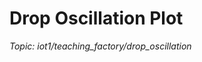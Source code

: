 # Drop Oscillation Plot

_Topic: iot1/teaching_factory/drop_oscillation_

<!-- Interaktives Plotly-Diagramm -->

<div>                        <script type="text/javascript">window.PlotlyConfig = {MathJaxConfig: 'local'};</script>
        <script charset="utf-8" src="https://cdn.plot.ly/plotly-3.0.1.min.js"></script>                <div id="8542b559-5945-4652-a7ac-278c5c82e78f" class="plotly-graph-div" style="height:100%; width:100%;"></div>            <script type="text/javascript">                window.PLOTLYENV=window.PLOTLYENV || {};                                if (document.getElementById("8542b559-5945-4652-a7ac-278c5c82e78f")) {                    Plotly.newPlot(                        "8542b559-5945-4652-a7ac-278c5c82e78f",                        [{"hovertemplate":"Index: %{x}\u003cbr\u003eWert: %{y}\u003cextra\u003e\u003c\u002fextra\u003e","marker":{"size":5},"mode":"lines+markers","x":[0,1,2,3,4,5,6,7,8,9,10,11,12,13,14,15,16,17,18,19,20,21,22,23,24,25,26,27,28,29,30,31,32,33,34,35,36,37,38,39,40,41,42,43,44,45,46,47,48,49,50,51,52,53,54,55,56,57,58,59,60,61,62,63,64,65,66,67,68,69,70,71,72,73,74,75,76,77,78,79,80,81,82,83,84,85,86,87,88,89,90,91,92,93,94,95,96,97,98,99,100,101,102,103,104,105,106,107,108,109,110,111,112,113,114,115,116,117,118,119,120,121,122,123,124,125,126,127,128,129,130,131,132,133,134,135,136,137,138,139,140,141,142,143,144,145,146,147,148,149,150,151,152,153,154,155,156,157,158,159,160,161,162,163,164,165,166,167,168,169,170,171,172,173,174,175,176,177,178,179,180,181,182,183,184,185,186,187,188,189,190,191,192,193,194,195,196,197,198,199,200,201,202,203,204,205,206,207,208,209,210,211,212,213,214,215,216,217,218,219,220,221,222,223,224,225,226,227,228,229,230,231,232,233,234,235,236,237,238,239,240,241,242,243,244,245,246,247,248,249,250,251,252,253,254,255,256,257,258,259,260,261,262,263,264,265,266,267,268,269,270,271,272,273,274,275,276,277,278,279,280,281,282,283,284,285,286,287,288,289,290,291,292,293,294,295,296,297,298,299,300,301,302,303,304,305,306,307,308,309,310,311,312,313,314,315,316,317,318,319,320,321,322,323,324,325,326,327,328,329,330,331,332,333,334,335,336,337,338,339,340,341,342,343,344,345,346,347,348,349,350,351,352,353,354,355,356,357,358,359,360,361,362,363,364,365,366,367,368,369,370,371,372,373,374,375,376,377,378,379,380,381,382,383,384,385,386,387,388,389,390,391,392,393,394,395,396,397,398,399,400,401,402,403,404,405,406,407,408,409,410,411,412,413,414,415,416,417,418,419,420,421,422,423,424,425,426,427,428,429,430,431,432,433,434,435,436,437,438,439,440,441,442,443,444,445,446,447,448,449,450,451,452,453,454,455,456,457,458,459,460,461,462,463,464,465,466,467,468,469,470,471,472,473,474,475,476,477,478,479,480,481,482,483,484,485,486,487,488,489,490,491,492,493,494,495,496,497,498,499],"y":[-0.0,-0.0155132089,0.0042205726,0.0725336019,-0.2644276961,-0.2331403242,0.0378564211,0.0683021036,0.0126182278,0.0252328983,0.0033464714,0.006271765,-0.019256085,-0.05345763,-0.0154634471,0.0212959918,0.0222878235,0.0549119862,0.0180486656,-0.0063707933,0.0349003702,0.0007394186,0.0005602404,0.006435499,-0.0574101363,-0.012444466,-0.0037044934,-0.0406035928,-0.040751769,-0.0261181108,0.0403105655,-0.0632508741,-0.3456982651,0.1505048999,-0.0702048673,0.0277953416,-0.0060229108,0.0489857509,-0.2496298763,0.134138124,0.0478556928,-0.0101247401,-0.0031224436,-0.0621877513,-0.0384129438,0.0468848496,-0.0033948776,-0.0156651455,-0.0098499052,0.0787904354,0.1559865141,0.0987733807,0.0385891126,-0.0403210196,0.2839362409,0.0598104567,-0.0596456303,-0.0008158692,0.0530552091,0.0024831962,0.0133962734,0.0346823968,0.0039278025,0.0797134226,0.0377744113,0.0552260642,-0.0697532443,-0.0095664302,-0.1394535925,-0.1028049948,-0.1220642589,0.0019033127,0.1294311807,0.1694706393,0.2598783128,0.2789382051,-0.2862931872,-0.032330945,0.0269652969,0.0485605402,0.0091650643,0.0018052535,-0.0045675358,-0.0171367339,-6.9791e-06,0.0154805082,-0.0834179912,-0.0343073995,-0.1227849104,0.0351078712,-0.293163869,0.0225592592,0.0485436244,0.1219993956,0.0571064052,0.0736877237,0.009777024,-0.0078986106,-0.0023901871,-0.0097508002,-0.0027575478,-0.037772156,0.0006719246,-0.1009126529,0.0900680994,-0.0358329735,-0.1775695623,0.0734265952,-0.0787528475,-0.00561162,0.0540271966,-0.1384322269,-0.0657242693,-0.0953656028,0.0266823741,-0.0263832294,0.0075300407,0.0165376774,0.0051592359,-0.0079989227,0.0442778041,0.0382862715,0.0407354678,0.0255494716,0.0002711148,-0.0222324657,0.116643846,-0.0108399721,-0.1472843761,0.194483585,-0.0283889858,0.2785719167,-0.0065458438,0.1581535175,0.0509419078,0.034763945,-0.0305061326,-9.97324e-05,0.0209299575,-0.0008864066,-0.0085024121,0.004737765,0.0072172742,-0.006022412,-0.001902675,-0.0078467524,0.0158216506,-0.0042902652,-0.0178042499,0.0308209219,0.070852562,-0.0200283286,-0.0564247683,0.14118911,0.0340339785,-0.0680346815,0.2040996944,-0.026590627,-0.0021970362,-0.0878238627,-0.0549467966,0.0058634938,0.0393616854,-0.0580686897,0.0076708107,0.0205626812,-0.0267614231,0.164423725,0.0186511546,0.1166988947,-0.0544973713,0.104147187,0.0387942633,-0.0411289343,0.0008663033,-0.0104816937,-0.0342339322,0.0016157908,0.0388598543,0.0235653886,-0.0058009285,0.0003724709,0.0029437153,0.0874847827,-0.0849568536,-0.0319637,-0.0338447826,-0.086961178,0.2232169066,0.0813513607,0.0712602719,-0.0913258181,0.1624094102,0.1416675376,-0.2230531082,-0.1228777586,0.0957321954,0.1369959859,0.0277884381,-0.306561189,-0.1588113796,-0.4111817159,0.311629278,-0.0315626367,0.0630486134,0.0049988376,-0.0095511971,-0.0144022654,-0.0285874526,-0.0143151923,0.0255860653,0.0029205892,0.0093652107,-0.1340709711,0.028484405,0.0160102042,-0.0415617539,-0.1780112103,-0.0783951233,0.0192227987,0.0056804617,0.0095396843,0.0274591776,0.0405226334,0.0535171433,0.0376116582,-0.024963877,-0.3504395442,0.2968711073,-0.0682898919,-0.1797010571,0.1177079522,0.0085302074,-0.199787263,-0.0759012167,-0.1029852681,0.0925740386,-0.0065192146,0.0398528471,-0.071472681,0.1177015849,0.0812130775,0.0112779862,-0.0433525556,0.0063585391,0.0006615557,0.0049033879,-0.0345785862,0.0011940992,-0.0247762459,-0.0764082238,-0.0135735292,0.0826757494,-0.0513838209,-0.0739330086,-0.0463604341,0.1730820344,-0.1706565455,-0.0020666522,-0.0199163821,0.0371987217,-0.0015900981,-0.0045033437,0.0063081323,-0.0680718095,-0.02273856,-0.0665563902,0.0529766876,0.065591538,0.0257925909,-0.0192534865,0.0175556853,0.004963499,-0.0001416505,-0.0077878341,0.0083198408,0.0129455435,-0.0045239896,-0.0078322839,-0.0109375683,-0.0372090129,-0.011915881,0.0387875266,-0.0041669809,0.0834718985,0.0278498543,-0.0671178957,-0.0103577688,-0.0018367297,0.0030383872,-0.0466674873,0.1031665243,-0.0022749917,0.0105909704,0.0431819282,0.4044831948,0.1725731301,0.0766209678,0.0605647706,-0.0305843566,0.0141423674,-4.11254e-05,-0.0147742203,-0.0405933193,0.0151791255,0.0060822244,0.0067671522,0.0862020602,-0.106715592,0.1157857115,0.0622325426,0.0165214656,-0.2155746428,-0.1806755993,0.1908930039,0.2129277479,0.0378838197,-0.1080319694,-0.0141098445,-0.111422315,0.0074288106,0.0805636024,0.1870907922,-0.1976547529,-0.0574229241,0.073397265,-0.0137387053,0.0357671556,-0.0226459695,0.0102872115,0.0036611612,-0.0897533074,0.0513477033,0.1000657147,0.030832691,-0.0587495496,0.1684848498,0.0093606499,-0.0127268798,0.0024351748,0.0127931289,0.0129227178,-0.0288041135,-0.0323708129,-0.0017764472,-0.0211690836,0.1679267969,0.1139530718,-0.1178763863,0.0383540514,0.0566382442,-0.1660220179,-0.0686628586,0.4246645204,0.2337138434,-0.0349510112,0.0479237219,0.1227349463,0.3875299266,-0.1095628608,0.0720130212,0.0439548334,0.0865804841,0.0673913827,0.0893195883,-0.0505599573,-0.0504052889,-0.0155246853,-0.0048378071,0.0033254227,0.0054285232,0.0139225258,-0.0689630051,-0.0648528748,0.0313585405,-0.0108247407,-0.0048872186,-0.0288409701,0.0936777793,-0.0568084496,0.1767141662,-0.0360218327,-0.0907647364,0.0188528286,0.0414627487,0.0028518781,0.0191465008,-0.1373560151,0.1298180787,-0.1114101884,-0.0656006574,0.0826353916,0.1310402413,-0.1644386371,0.0053463603,0.0562096945,0.029153884,-0.0281913078,0.0158735594,0.009270289,-0.0054157197,0.0006560801,-0.0046576125,0.0011986474,-0.007258919,-0.0015119575,0.0103194258,0.0064584232,0.0008173663,-0.034129688,-0.0060173265,-0.0066996394,-0.000379278,-0.0110077647,-0.0605432868,0.0137324899,0.0881527758,0.0157808739,0.0741993774,-0.0132394599,-0.0039055015,0.0595237693,-0.2166079498,-0.0353362679,-0.0255136097,-0.0080266817,-0.0115923343,0.026962365,-0.0325746997,0.0539871323,-0.001667589,0.0083969436,-0.0091034126,-0.0423552558,-0.0157927972,-0.0114483114,-0.0122035145,0.0651012296,-0.0187987521,-0.1686247182,-0.0789240184,-0.085264653,-0.0536856594,-0.0518827704,-0.0137877283,0.0306289912,0.0192057331,-0.0232765732,-0.0298443246,-0.0141833029,-0.0002700718,0.0268580249,0.0011986675,-0.0495049958,-0.0642038979,-0.1070450604,0.0227856534,-0.1702767213,-0.1167904211,0.2233865514,0.2165874271,-0.1465394921,-0.2320736643,0.0756012188,-0.0625551891,-0.0013171436,-0.0103988327,-0.0006249474,0.0073311525,-0.0089380513,0.0809758397,0.1779553599,-0.1131436796,0.2122013485,0.0483390893,0.0102361765,-0.014285901,-0.132464776,-0.0702370977,0.0590111233,-0.0855266829,-0.1051817636,0.0450802903,-0.0488790607,-0.1576528951,0.0046269868,-0.0044425257,0.0155874294,0.004068063,-0.0051768536,0.0007092284,-0.0069414098,0.0639622863,0.0157974606,-0.1759975922,0.0871818407,-0.2208063939,0.0633670003,-0.0042146864,0.0764369632],"type":"scatter"}],                        {"template":{"data":{"barpolar":[{"marker":{"line":{"color":"white","width":0.5},"pattern":{"fillmode":"overlay","size":10,"solidity":0.2}},"type":"barpolar"}],"bar":[{"error_x":{"color":"#2a3f5f"},"error_y":{"color":"#2a3f5f"},"marker":{"line":{"color":"white","width":0.5},"pattern":{"fillmode":"overlay","size":10,"solidity":0.2}},"type":"bar"}],"carpet":[{"aaxis":{"endlinecolor":"#2a3f5f","gridcolor":"#C8D4E3","linecolor":"#C8D4E3","minorgridcolor":"#C8D4E3","startlinecolor":"#2a3f5f"},"baxis":{"endlinecolor":"#2a3f5f","gridcolor":"#C8D4E3","linecolor":"#C8D4E3","minorgridcolor":"#C8D4E3","startlinecolor":"#2a3f5f"},"type":"carpet"}],"choropleth":[{"colorbar":{"outlinewidth":0,"ticks":""},"type":"choropleth"}],"contourcarpet":[{"colorbar":{"outlinewidth":0,"ticks":""},"type":"contourcarpet"}],"contour":[{"colorbar":{"outlinewidth":0,"ticks":""},"colorscale":[[0.0,"#0d0887"],[0.1111111111111111,"#46039f"],[0.2222222222222222,"#7201a8"],[0.3333333333333333,"#9c179e"],[0.4444444444444444,"#bd3786"],[0.5555555555555556,"#d8576b"],[0.6666666666666666,"#ed7953"],[0.7777777777777778,"#fb9f3a"],[0.8888888888888888,"#fdca26"],[1.0,"#f0f921"]],"type":"contour"}],"heatmap":[{"colorbar":{"outlinewidth":0,"ticks":""},"colorscale":[[0.0,"#0d0887"],[0.1111111111111111,"#46039f"],[0.2222222222222222,"#7201a8"],[0.3333333333333333,"#9c179e"],[0.4444444444444444,"#bd3786"],[0.5555555555555556,"#d8576b"],[0.6666666666666666,"#ed7953"],[0.7777777777777778,"#fb9f3a"],[0.8888888888888888,"#fdca26"],[1.0,"#f0f921"]],"type":"heatmap"}],"histogram2dcontour":[{"colorbar":{"outlinewidth":0,"ticks":""},"colorscale":[[0.0,"#0d0887"],[0.1111111111111111,"#46039f"],[0.2222222222222222,"#7201a8"],[0.3333333333333333,"#9c179e"],[0.4444444444444444,"#bd3786"],[0.5555555555555556,"#d8576b"],[0.6666666666666666,"#ed7953"],[0.7777777777777778,"#fb9f3a"],[0.8888888888888888,"#fdca26"],[1.0,"#f0f921"]],"type":"histogram2dcontour"}],"histogram2d":[{"colorbar":{"outlinewidth":0,"ticks":""},"colorscale":[[0.0,"#0d0887"],[0.1111111111111111,"#46039f"],[0.2222222222222222,"#7201a8"],[0.3333333333333333,"#9c179e"],[0.4444444444444444,"#bd3786"],[0.5555555555555556,"#d8576b"],[0.6666666666666666,"#ed7953"],[0.7777777777777778,"#fb9f3a"],[0.8888888888888888,"#fdca26"],[1.0,"#f0f921"]],"type":"histogram2d"}],"histogram":[{"marker":{"pattern":{"fillmode":"overlay","size":10,"solidity":0.2}},"type":"histogram"}],"mesh3d":[{"colorbar":{"outlinewidth":0,"ticks":""},"type":"mesh3d"}],"parcoords":[{"line":{"colorbar":{"outlinewidth":0,"ticks":""}},"type":"parcoords"}],"pie":[{"automargin":true,"type":"pie"}],"scatter3d":[{"line":{"colorbar":{"outlinewidth":0,"ticks":""}},"marker":{"colorbar":{"outlinewidth":0,"ticks":""}},"type":"scatter3d"}],"scattercarpet":[{"marker":{"colorbar":{"outlinewidth":0,"ticks":""}},"type":"scattercarpet"}],"scattergeo":[{"marker":{"colorbar":{"outlinewidth":0,"ticks":""}},"type":"scattergeo"}],"scattergl":[{"marker":{"colorbar":{"outlinewidth":0,"ticks":""}},"type":"scattergl"}],"scattermapbox":[{"marker":{"colorbar":{"outlinewidth":0,"ticks":""}},"type":"scattermapbox"}],"scattermap":[{"marker":{"colorbar":{"outlinewidth":0,"ticks":""}},"type":"scattermap"}],"scatterpolargl":[{"marker":{"colorbar":{"outlinewidth":0,"ticks":""}},"type":"scatterpolargl"}],"scatterpolar":[{"marker":{"colorbar":{"outlinewidth":0,"ticks":""}},"type":"scatterpolar"}],"scatter":[{"fillpattern":{"fillmode":"overlay","size":10,"solidity":0.2},"type":"scatter"}],"scatterternary":[{"marker":{"colorbar":{"outlinewidth":0,"ticks":""}},"type":"scatterternary"}],"surface":[{"colorbar":{"outlinewidth":0,"ticks":""},"colorscale":[[0.0,"#0d0887"],[0.1111111111111111,"#46039f"],[0.2222222222222222,"#7201a8"],[0.3333333333333333,"#9c179e"],[0.4444444444444444,"#bd3786"],[0.5555555555555556,"#d8576b"],[0.6666666666666666,"#ed7953"],[0.7777777777777778,"#fb9f3a"],[0.8888888888888888,"#fdca26"],[1.0,"#f0f921"]],"type":"surface"}],"table":[{"cells":{"fill":{"color":"#EBF0F8"},"line":{"color":"white"}},"header":{"fill":{"color":"#C8D4E3"},"line":{"color":"white"}},"type":"table"}]},"layout":{"annotationdefaults":{"arrowcolor":"#2a3f5f","arrowhead":0,"arrowwidth":1},"autotypenumbers":"strict","coloraxis":{"colorbar":{"outlinewidth":0,"ticks":""}},"colorscale":{"diverging":[[0,"#8e0152"],[0.1,"#c51b7d"],[0.2,"#de77ae"],[0.3,"#f1b6da"],[0.4,"#fde0ef"],[0.5,"#f7f7f7"],[0.6,"#e6f5d0"],[0.7,"#b8e186"],[0.8,"#7fbc41"],[0.9,"#4d9221"],[1,"#276419"]],"sequential":[[0.0,"#0d0887"],[0.1111111111111111,"#46039f"],[0.2222222222222222,"#7201a8"],[0.3333333333333333,"#9c179e"],[0.4444444444444444,"#bd3786"],[0.5555555555555556,"#d8576b"],[0.6666666666666666,"#ed7953"],[0.7777777777777778,"#fb9f3a"],[0.8888888888888888,"#fdca26"],[1.0,"#f0f921"]],"sequentialminus":[[0.0,"#0d0887"],[0.1111111111111111,"#46039f"],[0.2222222222222222,"#7201a8"],[0.3333333333333333,"#9c179e"],[0.4444444444444444,"#bd3786"],[0.5555555555555556,"#d8576b"],[0.6666666666666666,"#ed7953"],[0.7777777777777778,"#fb9f3a"],[0.8888888888888888,"#fdca26"],[1.0,"#f0f921"]]},"colorway":["#636efa","#EF553B","#00cc96","#ab63fa","#FFA15A","#19d3f3","#FF6692","#B6E880","#FF97FF","#FECB52"],"font":{"color":"#2a3f5f"},"geo":{"bgcolor":"white","lakecolor":"white","landcolor":"white","showlakes":true,"showland":true,"subunitcolor":"#C8D4E3"},"hoverlabel":{"align":"left"},"hovermode":"closest","mapbox":{"style":"light"},"paper_bgcolor":"white","plot_bgcolor":"white","polar":{"angularaxis":{"gridcolor":"#EBF0F8","linecolor":"#EBF0F8","ticks":""},"bgcolor":"white","radialaxis":{"gridcolor":"#EBF0F8","linecolor":"#EBF0F8","ticks":""}},"scene":{"xaxis":{"backgroundcolor":"white","gridcolor":"#DFE8F3","gridwidth":2,"linecolor":"#EBF0F8","showbackground":true,"ticks":"","zerolinecolor":"#EBF0F8"},"yaxis":{"backgroundcolor":"white","gridcolor":"#DFE8F3","gridwidth":2,"linecolor":"#EBF0F8","showbackground":true,"ticks":"","zerolinecolor":"#EBF0F8"},"zaxis":{"backgroundcolor":"white","gridcolor":"#DFE8F3","gridwidth":2,"linecolor":"#EBF0F8","showbackground":true,"ticks":"","zerolinecolor":"#EBF0F8"}},"shapedefaults":{"line":{"color":"#2a3f5f"}},"ternary":{"aaxis":{"gridcolor":"#DFE8F3","linecolor":"#A2B1C6","ticks":""},"baxis":{"gridcolor":"#DFE8F3","linecolor":"#A2B1C6","ticks":""},"bgcolor":"white","caxis":{"gridcolor":"#DFE8F3","linecolor":"#A2B1C6","ticks":""}},"title":{"x":0.05},"xaxis":{"automargin":true,"gridcolor":"#EBF0F8","linecolor":"#EBF0F8","ticks":"","title":{"standoff":15},"zerolinecolor":"#EBF0F8","zerolinewidth":2},"yaxis":{"automargin":true,"gridcolor":"#EBF0F8","linecolor":"#EBF0F8","ticks":"","title":{"standoff":15},"zerolinecolor":"#EBF0F8","zerolinewidth":2}}},"margin":{"l":40,"r":40,"t":60,"b":40},"title":{"text":"Drop Oscillation (Topic: iot1\u002fteaching_factory\u002fdrop_oscillation)"},"xaxis":{"title":{"text":"Index"}},"yaxis":{"title":{"text":"Wert"}}},                        {"responsive": true}                    )                };            </script>        </div>